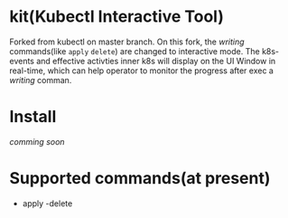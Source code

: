 # kit(Kubectl Interactive Tool)

Forked from kubectl on master branch. On this fork, the *writing* commands(like `apply` `delete`) are changed to interactive mode. The k8s-events and effective activties inner k8s will display on the UI Window in real-time, which can help operator to monitor the progress after exec a *writing* comman.

# Install
*comming soon*

# Supported commands(at present)
- apply
-delete

